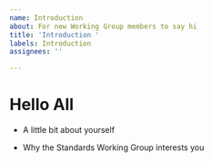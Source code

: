 ```yaml
---
name: Introduction
about: For new Working Group members to say hi
title: 'Introduction '
labels: Introduction
assignees: ''

---
```


# Hello All

- A little bit about yourself

- Why the Standards Working Group interests you
